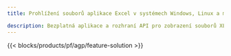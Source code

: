 ```yaml
---
title: Prohlížení souborů aplikace Excel v systémech Windows, Linux a macOS 

description: Bezplatná aplikace a rozhraní API pro zobrazení souborů XLS, XLSX, XLSB, XLT, XLTX, XLTM, XLSM a ODS
---
```

{{< blocks/products/pf/agp/feature-solution >}} 

